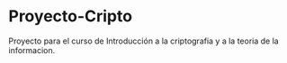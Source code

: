 # Proyecto-Cripto
Proyecto para el curso de Introducción a la criptografia y a la teoria de la informacion.
